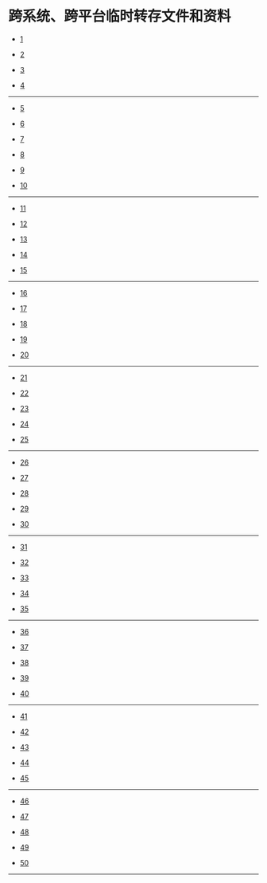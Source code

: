 # 跨系统、跨平台临时转存文件和资料

- [1]()

- [2]()

- [3]()

- [4]()

- - -

- [5]()

- [6]()

- [7]()

- [8]()

- [9]()

- [10]()

- - -

- [11]()

- [12]()

- [13]()

- [14]()

- [15]()

- - -

- [16]()

- [17]()

- [18]()

- [19]()

- [20]()

- - -

- [21]()

- [22]()

- [23]()

- [24]()

- [25]()

- - -

- [26]()

- [27]()

- [28]()

- [29]()

- [30]()

- - -

- [31]()

- [32]()

- [33]()

- [34]()

- [35]()

- - -

- [36]()

- [37]()

- [38]()

- [39]()

- [40]()

- - -

- [41]()

- [42]()

- [43]()

- [44]()

- [45]()

- - -

- [46]()

- [47]()

- [48]()

- [49]()

- [50]()

- - -
